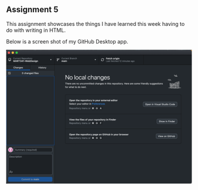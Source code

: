 ## Assignment 5

This assignment showcases the things I have learned this week having to do with writing in HTML.

Below is a screen shot of my GitHub Desktop app.

![screen shot of GitHub Desktop app](./images/github-desktop-screen-shot.png)

